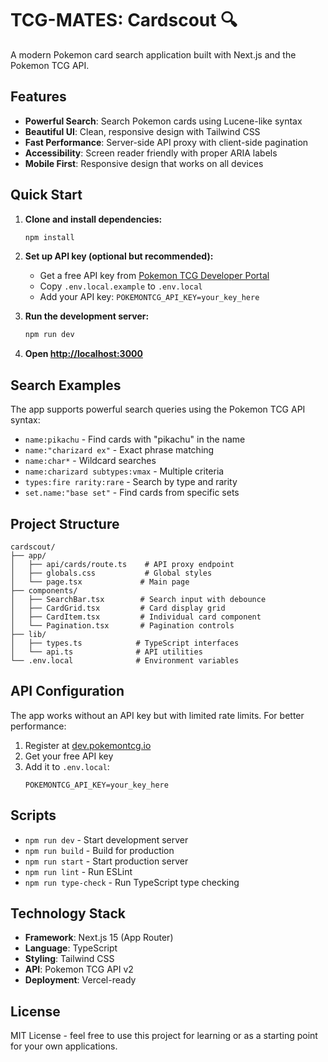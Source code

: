 # TCG-MATES: Cardscout 🔍

A modern Pokemon card search application built with Next.js and the Pokemon TCG API.

## Features

- **Powerful Search**: Search Pokemon cards using Lucene-like syntax
- **Beautiful UI**: Clean, responsive design with Tailwind CSS
- **Fast Performance**: Server-side API proxy with client-side pagination
- **Accessibility**: Screen reader friendly with proper ARIA labels
- **Mobile First**: Responsive design that works on all devices

## Quick Start

1. **Clone and install dependencies:**
   ```bash
   npm install
   ```

2. **Set up API key (optional but recommended):**
   - Get a free API key from [Pokemon TCG Developer Portal](https://dev.pokemontcg.io/)
   - Copy `.env.local.example` to `.env.local`
   - Add your API key: `POKEMONTCG_API_KEY=your_key_here`

3. **Run the development server:**
   ```bash
   npm run dev
   ```

4. **Open [http://localhost:3000](http://localhost:3000)**

## Search Examples

The app supports powerful search queries using the Pokemon TCG API syntax:

- `name:pikachu` - Find cards with "pikachu" in the name
- `name:"charizard ex"` - Exact phrase matching
- `name:char*` - Wildcard searches
- `name:charizard subtypes:vmax` - Multiple criteria
- `types:fire rarity:rare` - Search by type and rarity
- `set.name:"base set"` - Find cards from specific sets

## Project Structure

```
cardscout/
├── app/
│   ├── api/cards/route.ts    # API proxy endpoint
│   ├── globals.css           # Global styles
│   └── page.tsx             # Main page
├── components/
│   ├── SearchBar.tsx        # Search input with debounce
│   ├── CardGrid.tsx         # Card display grid
│   ├── CardItem.tsx         # Individual card component
│   └── Pagination.tsx       # Pagination controls
├── lib/
│   ├── types.ts            # TypeScript interfaces
│   └── api.ts              # API utilities
└── .env.local              # Environment variables
```

## API Configuration

The app works without an API key but with limited rate limits. For better performance:

1. Register at [dev.pokemontcg.io](https://dev.pokemontcg.io/)
2. Get your free API key
3. Add it to `.env.local`:
   ```
   POKEMONTCG_API_KEY=your_key_here
   ```

## Scripts

- `npm run dev` - Start development server
- `npm run build` - Build for production
- `npm run start` - Start production server
- `npm run lint` - Run ESLint
- `npm run type-check` - Run TypeScript type checking

## Technology Stack

- **Framework**: Next.js 15 (App Router)
- **Language**: TypeScript
- **Styling**: Tailwind CSS
- **API**: Pokemon TCG API v2
- **Deployment**: Vercel-ready

## License

MIT License - feel free to use this project for learning or as a starting point for your own applications.
